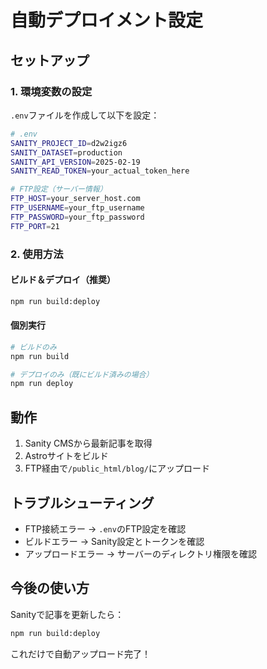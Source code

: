 # 自動デプロイメント設定

## セットアップ

### 1. 環境変数の設定
`.env`ファイルを作成して以下を設定：

```bash
# .env
SANITY_PROJECT_ID=d2w2igz6
SANITY_DATASET=production
SANITY_API_VERSION=2025-02-19
SANITY_READ_TOKEN=your_actual_token_here

# FTP設定（サーバー情報）
FTP_HOST=your_server_host.com
FTP_USERNAME=your_ftp_username
FTP_PASSWORD=your_ftp_password
FTP_PORT=21
```

### 2. 使用方法

#### ビルド＆デプロイ（推奨）
```bash
npm run build:deploy
```

#### 個別実行
```bash
# ビルドのみ
npm run build

# デプロイのみ（既にビルド済みの場合）
npm run deploy
```

## 動作
1. Sanity CMSから最新記事を取得
2. Astroサイトをビルド
3. FTP経由で`/public_html/blog/`にアップロード

## トラブルシューティング
- FTP接続エラー → `.env`のFTP設定を確認
- ビルドエラー → Sanity設定とトークンを確認
- アップロードエラー → サーバーのディレクトリ権限を確認

## 今後の使い方
Sanityで記事を更新したら：
```bash
npm run build:deploy
```
これだけで自動アップロード完了！